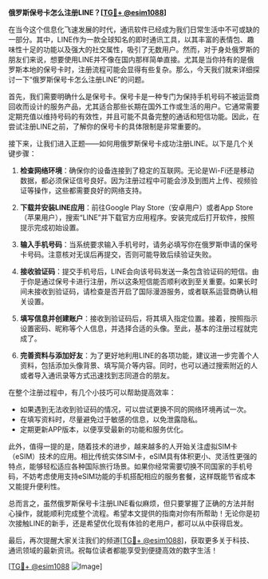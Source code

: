 **俄罗斯保号卡怎么注册LINE？[[TG💪+ @esim1088](https://t.me/s/esim1088)]**

在当今这个信息化飞速发展的时代，通讯软件已经成为我们日常生活中不可或缺的一部分。其中，LINE作为一款全球知名的即时通讯工具，以其丰富的表情包、趣味性十足的功能以及强大的社交属性，吸引了无数用户。然而，对于身处俄罗斯的朋友们来说，想要使用LINE并不像在国内那样简单直接。尤其是当你持有的是俄罗斯本地的保号卡时，注册流程可能会显得有些复杂。那么，今天我们就来详细探讨一下“俄罗斯保号卡怎么注册LINE”的问题。

首先，我们需要明确什么是保号卡。保号卡是一种专门为保持手机号码不被运营商回收而设计的服务产品，尤其适合那些长期在国外工作或生活的用户。它通常需要定期充值以维持号码的有效性，并且可能不具备完整的通话和短信功能。因此，在尝试注册LINE之前，了解你的保号卡的具体限制是非常重要的。

接下来，让我们进入正题——如何用俄罗斯保号卡成功注册LINE。以下是几个关键步骤：

1. **检查网络环境**：确保你的设备连接到了稳定的互联网。无论是Wi-Fi还是移动数据，都必须保证信号良好。因为注册过程中可能会涉及到图片上传、视频验证等操作，这些都需要良好的网络支持。

2. **下载并安装LINE应用**：前往Google Play Store（安卓用户）或者App Store（苹果用户），搜索“LINE”并下载官方应用程序。安装完成后打开软件，按照提示完成初始设置。

3. **输入手机号码**：当系统要求输入手机号时，请务必填写你在俄罗斯申请的保号卡号码。注意核对无误后再提交，否则可能导致后续验证失败。

4. **接收验证码**：提交手机号后，LINE会向该号码发送一条包含验证码的短信。由于你是通过保号卡进行注册，所以这条短信能否顺利收到至关重要。如果长时间未接收到验证码，请检查是否开启了国际漫游服务，或者联系运营商确认相关设置。

5. **填写信息并创建账户**：接收到验证码后，将其填入指定位置。接着，按照指示设置密码、昵称等个人信息，并选择合适的头像。至此，基本的注册过程就完成了。

6. **完善资料与添加好友**：为了更好地利用LINE的各项功能，建议进一步完善个人资料，包括添加头像背景、填写简介等内容。同时，也可以通过搜索附近的人或者导入通讯录等方式迅速找到志同道合的朋友。

在整个注册过程中，有几个小技巧可以帮助提高效率：

- 如果遇到无法收到验证码的情况，可以尝试更换不同的网络环境再试一次。
- 在填写资料时，尽量避免过于敏感的信息，以免泄露隐私。
- 定期更新APP版本，以便享受最新的功能和服务优化。

此外，值得一提的是，随着技术的进步，越来越多的人开始关注虚拟SIM卡（eSIM）技术的应用。相比传统实体SIM卡，eSIM具有体积更小、灵活性更强的特点，能够轻松适应各种国际旅行场景。如果你经常需要切换不同国家的手机号码，不妨考虑使用支持eSIM功能的手机搭配相应的服务套餐，这样既能节省成本又能提升便利性。

总而言之，虽然俄罗斯保号卡注册LINE看似麻烦，但只要掌握了正确的方法并耐心操作，就能顺利完成整个流程。希望本文提供的指南对你有所帮助！无论你是初次接触LINE的新手，还是希望优化现有体验的老用户，都可以从中获得启发。

最后，再次提醒大家关注我们的频道[[TG💪+ @esim1088](https://t.me/s/esim1088)]，获取更多关于科技、通讯领域的最新资讯。祝每位读者都能享受到便捷高效的数字生活！

[[TG💪+ @esim1088](https://t.me/s/esim1088) ![Image](https://i.postimg.cc/4NQfJmqS/Snipaste-2025-05-13-00-14-12.png)]